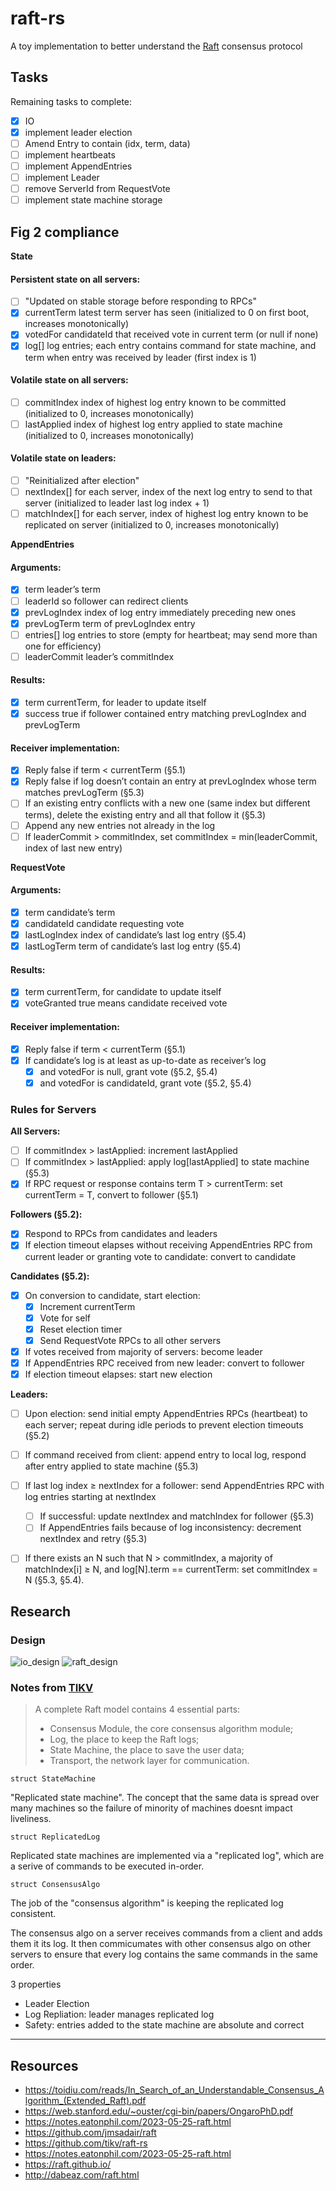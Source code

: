 # raft-rs

A toy implementation to better understand the
[Raft](https://toidiu.com/reads/In_Search_of_an_Understandable_Consensus_Algorithm_(Extended_Raft).pdf)
consensus protocol

## Tasks
Remaining tasks to complete:
- [x] IO
- [x] implement leader election
- [ ] Amend Entry to contain (idx, term, data)
- [ ] implement heartbeats
- [ ] implement AppendEntries
- [ ] implement Leader
- [ ] remove ServerId from RequestVote
- [ ] implement state machine storage

## Fig 2 compliance

**State**
#### Persistent state on all servers:
- [ ] "Updated on stable storage before responding to RPCs"
- [x] currentTerm latest term server has seen (initialized to 0 on first boot,
  increases monotonically)
- [x] votedFor candidateId that received vote in current term (or null if none)
- [x] log[] log entries; each entry contains command for state machine, and term
  when entry was received by leader (first index is 1)
#### Volatile state on all servers:
- [ ] commitIndex index of highest log entry known to be committed (initialized
  to 0, increases monotonically)
- [ ] lastApplied index of highest log entry applied to state machine
  (initialized to 0, increases monotonically)
#### Volatile state on leaders:
- [ ] "Reinitialized after election"
- [ ] nextIndex[] for each server, index of the next log entry to send to that
  server (initialized to leader last log index + 1)
- [ ] matchIndex[] for each server, index of highest log entry known to be
  replicated on server (initialized to 0, increases monotonically)

**AppendEntries**
#### Arguments:
- [x] term leader’s term
- [ ] leaderId so follower can redirect clients
- [x] prevLogIndex index of log entry immediately preceding new ones
- [x] prevLogTerm term of prevLogIndex entry
- [ ] entries[] log entries to store (empty for heartbeat; may send more than
  one for efficiency)
- [ ] leaderCommit leader’s commitIndex
#### Results:
- [x] term currentTerm, for leader to update itself
- [x] success true if follower contained entry matching prevLogIndex and
  prevLogTerm
#### Receiver implementation:
- [x] Reply false if term < currentTerm (§5.1)
- [x] Reply false if log doesn’t contain an entry at prevLogIndex whose term
  matches prevLogTerm (§5.3)
- [ ] If an existing entry conflicts with a new one (same index but different
  terms), delete the existing entry and all that follow it (§5.3)
- [ ] Append any new entries not already in the log
- [ ] If leaderCommit > commitIndex, set commitIndex = min(leaderCommit, index
  of last new entry)

**RequestVote**
#### Arguments:
- [x] term candidate’s term
- [x] candidateId candidate requesting vote
- [x] lastLogIndex index of candidate’s last log entry (§5.4)
- [x] lastLogTerm term of candidate’s last log entry (§5.4)
#### Results:
- [x] term currentTerm, for candidate to update itself
- [x] voteGranted true means candidate received vote
#### Receiver implementation:
- [x] Reply false if term < currentTerm (§5.1)
- [x] If candidate’s log is at least as up-to-date as receiver’s log
    - [x] and votedFor is null, grant vote (§5.2, §5.4)
    - [x] and votedFor is candidateId, grant vote (§5.2, §5.4)

### Rules for Servers
**All Servers:**
- [ ] If commitIndex > lastApplied: increment lastApplied
- [ ] If commitIndex > lastApplied: apply log[lastApplied] to state machine (§5.3)
- [x] If RPC request or response contains term T > currentTerm: set currentTerm
  = T, convert to follower (§5.1)

**Followers (§5.2):**
- [x] Respond to RPCs from candidates and leaders
- [x] If election timeout elapses without receiving AppendEntries RPC from
  current leader or granting vote to candidate: convert to candidate

**Candidates (§5.2):**
- [x] On conversion to candidate, start election:
  - [x] Increment currentTerm
  - [x] Vote for self
  - [x] Reset election timer
  - [x] Send RequestVote RPCs to all other servers
- [x] If votes received from majority of servers: become leader
- [x] If AppendEntries RPC received from new leader: convert to follower
- [x] If election timeout elapses: start new election

**Leaders:**
- [ ] Upon election: send initial empty AppendEntries RPCs (heartbeat) to each
  server; repeat during idle periods to prevent election timeouts (§5.2)
- [ ] If command received from client: append entry to local log, respond after
  entry applied to state machine (§5.3)
- [ ] If last log index ≥ nextIndex for a follower: send AppendEntries RPC with
  log entries starting at nextIndex
  - [ ] If successful: update nextIndex and matchIndex for follower (§5.3)
  - [ ] If AppendEntries fails because of log inconsistency: decrement nextIndex
    and retry (§5.3)
- [ ] If there exists an N such that N > commitIndex, a majority of
  matchIndex[i] ≥ N, and log[N].term == currentTerm: set commitIndex = N (§5.3,
  §5.4).


## Research

### Design
![io_design](./io_design.jpeg)
![raft_design](./raft_design.jpeg)

### Notes from [TIKV](https://github.com/tikv/raft-rs)

> A complete Raft model contains 4 essential parts:
>
> - Consensus Module, the core consensus algorithm module;
> - Log, the place to keep the Raft logs;
> - State Machine, the place to save the user data;
> - Transport, the network layer for communication.

`struct StateMachine`

"Replicated state machine". The concept that the same data is spread over many
machines so the failure of minority of machines doesnt impact liveliness.

`struct ReplicatedLog`

Replicated state machines are implemented via a "replicated log", which are a serive of
commands to be executed in-order.

`struct ConsensusAlgo`

The job of the "consensus algorithm" is keeping the replicated log consistent.

The consensus algo on a server receives commands from a client and adds them it its
log. It then commicumates with other consensus algo on other servers to ensure that
every log contains the same commands in the same order.

3 properties
- Leader Election
- Log Repliation: leader manages replicated log
- Safety: entries added to the state machine are absolute and correct

---
## Resources
- https://toidiu.com/reads/In_Search_of_an_Understandable_Consensus_Algorithm_(Extended_Raft).pdf
- https://web.stanford.edu/~ouster/cgi-bin/papers/OngaroPhD.pdf
- https://notes.eatonphil.com/2023-05-25-raft.html
- https://github.com/jmsadair/raft
- https://github.com/tikv/raft-rs
- https://notes.eatonphil.com/2023-05-25-raft.html
- https://raft.github.io/
- http://dabeaz.com/raft.html

